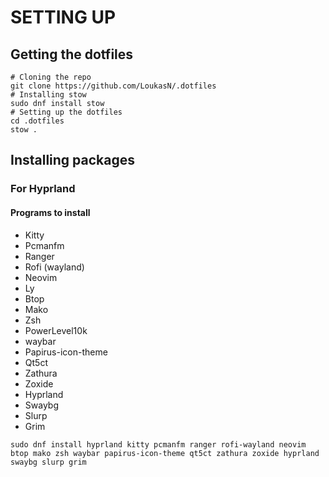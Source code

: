 # SETTING UP

## Getting the dotfiles

````
# Cloning the repo
git clone https://github.com/LoukasN/.dotfiles
# Installing stow
sudo dnf install stow
# Setting up the dotfiles
cd .dotfiles
stow .
````

## Installing packages

### For Hyprland

#### Programs to install

- Kitty
- Pcmanfm
- Ranger
- Rofi (wayland)
- Neovim
- Ly
- Btop
- Mako
- Zsh
- PowerLevel10k
- waybar
- Papirus-icon-theme
- Qt5ct
- Zathura
- Zoxide
- Hyprland
- Swaybg
- Slurp
- Grim

```
sudo dnf install hyprland kitty pcmanfm ranger rofi-wayland neovim btop mako zsh waybar papirus-icon-theme qt5ct zathura zoxide hyprland swaybg slurp grim
```
